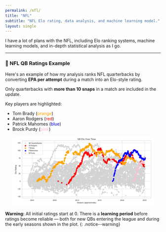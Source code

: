 ```yaml
---
permalink: /nfl/
title: "NFL"
subtitle: "NFL Elo rating, data analysis, and machine learning model."
layout: single
---
```


I have a lot of plans with the NFL, including Elo ranking systems, machine learning models, and in-depth statistical analysis as I go.

---

### 🧠 NFL QB Ratings Example

Here's an example of how my analysis ranks NFL quarterbacks by converting **EPA per attempt** during a match into an Elo-style rating.

Only quarterbacks with **more than 10 snaps** in a match are included in the update.

Key players are highlighted:
- Tom Brady (<span style="color:orange;">orange</span>)
- Aaron Rodgers (<span style="color:red;">red</span>)
- Patrick Mahomes (<span style="color:blue;">blue</span>)
- Brock Purdy (<span style="color:pink;">pink</span>)

<p align="center">
  <img src="/assets/images/qb_elo_fig.png" alt="Quarterback Elo Ratings since 1999" width="90%">
</p>

**Warning:** All initial ratings start at 0. There is a **learning period** before ratings become reliable — both for new QBs entering the league and during the early seasons shown in the plot.
{: .notice--warning}
